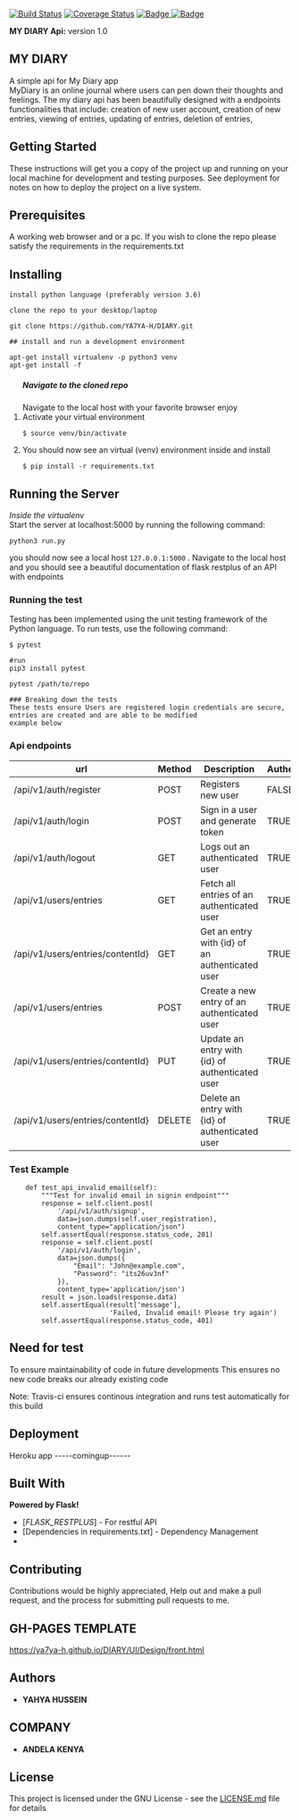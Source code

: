 [![Build Status](https://travis-ci.com/YA7YA-H/DIARY.svg?branch=develop-challenge-2)](https://travis-ci.com/YA7YA-H/DIARY)
[![Coverage Status](https://coveralls.io/repos/github/YA7YA-H/DIARY/badge.svg?branch=develop-challenge-2)](https://coveralls.io/github/YA7YA-H/DIARY?branch=develop-challenge-2)
<a href="https://www.python.org/dev/peps/pep-0008/">
<img class="notice-badge" src="https://img.shields.io/badge/code%20style-pep8-orange.svg" alt="Badge"/>
<a href="DIARY/LICENSE.md">
<img class="notice-badge" src="https://img.shields.io/badge/License-MIT-yellow.svg" alt="Badge"/>
</a>
</a>

**MY DIARY Api:** version 1.0

<h2>MY DIARY</h2>

A simple api for My Diary app <br>
MyDiary is an online journal where users can pen down their thoughts and feelings.
The my diary api has been beautifully designed with a endpoints functionalities that include:
creation of new user account, creation of new entries, viewing of entries, updating of entries, deletion of entries,


## Getting Started

These instructions will get you a copy of the project up and running on your local machine for development and testing purposes. See deployment for notes on how to deploy the project on a live system.

## Prerequisites

A working web browser and or a pc.
If you wish to clone the repo please satisfy the requirements in the requirements.txt

## Installing

```
install python language (preferably version 3.6)

clone the repo to your desktop/laptop

git clone https://github.com/YA7YA-H/DIARY.git

## install and run a development environment

apt-get install virtualenv -p python3 venv
apt-get install -f

```


<ol>
<h5> Navigate to the cloned repo </h5>
Navigate to the local host with your favorite browser
enjoy
<li> Activate your virtual environment </li>
<p><code>$ source venv/bin/activate</code></p>
<li> You should now see an virtual (venv) environment inside and install </li>
<p><code>$ pip install -r requirements.txt</code></p>
</ol>

## Running the Server
*Inside the virtualenv*
<br>
Start the server at localhost:5000 by running the following command:
```
python3 run.py
```


<span>you should now see a local host ```127.0.0.1:5000```
. Navigate to the local host and you should see a beautiful documentation of
flask restplus of an API with endpoints
</span>

<h3>Running  the test</h3>

<p>Testing has been implemented using the unit testing framework of the Python language. To run tests, use the following command:</p>
<p><code>$ pytest</code></p>

```
#run
pip3 install pytest

pytest /path/to/repo

### Breaking down the tests
These tests ensure Users are registered login credentials are secure, entries are created and are able to be modified
example below

```


### Api endpoints

| url | Method|  Description| Authentication |
| --- | --- | --- | --- |
| /api/v1/auth/register | POST | Registers new user | FALSE
| /api/v1/auth/login | POST | Sign in a user and generate token | TRUE
| /api/v1/auth/logout | GET | Logs out an authenticated user | TRUE
| /api/v1/users/entries | GET | Fetch all entries of an authenticated user|TRUE
| /api/v1/users/entries/contentId} | GET | Get an entry with {id}  of an authenticated user|TRUE
| /api/v1/users/entries | POST | Create a new entry of an authenticated user|TRUE
| /api/v1/users/entries/contentId} | PUT | Update an entry with {id} of authenticated user|TRUE
| /api/v1/users/entries/contentId} | DELETE | Delete an entry  with {id} of authenticated user|TRUE

<h3>Test Example</h3>


```
    def test_api_invalid_email(self):
        """Test for invalid email in signin endpoint"""
        response = self.client.post(
            '/api/v1/auth/signup',
            data=json.dumps(self.user_registration),
            content_type="application/json")
        self.assertEqual(response.status_code, 201)
        response = self.client.post(
            '/api/v1/auth/login',
            data=json.dumps({
                "Email": "John@example.com",
                "Password": "its26uv3nf"
            }),
            content_type='application/json')
        result = json.loads(response.data)
        self.assertEqual(result['message'],
                         'Failed, Invalid email! Please try again')
        self.assertEqual(response.status_code, 401)
```
## Need for test

To ensure maintainability of code in future developments
This ensures no new code breaks our already existing code

Note: Travis-ci ensures continous integration and runs test automatically for this build

## Deployment

Heroku app -----comingup------

## Built With
**Powered by Flask!**
* [_FLASK_RESTPLUS_] - For restful API
* [Dependencies in requirements.txt] - Dependency Management
*
## Contributing

Contributions would be highly appreciated, Help out and make a pull request, and the process for submitting pull requests to me.


## GH-PAGES TEMPLATE
 https://ya7ya-h.github.io/DIARY/UI/Design/front.html


## Authors

* **YAHYA HUSSEIN**


## COMPANY

* **ANDELA KENYA**

## License

This project is licensed under the GNU License - see the [LICENSE.md](LICENSE.md) file for details
